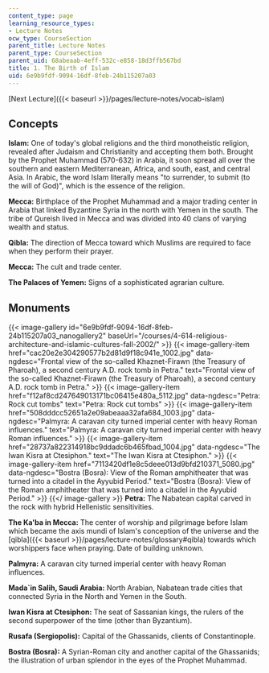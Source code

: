 ```yaml
---
content_type: page
learning_resource_types:
- Lecture Notes
ocw_type: CourseSection
parent_title: Lecture Notes
parent_type: CourseSection
parent_uid: 68abeaab-4eff-532c-e858-18d3ffb567bd
title: 1. The Birth of Islam
uid: 6e9b9fdf-9094-16df-8feb-24b115207a03
---
```


[Next Lecture]({{< baseurl >}}/pages/lecture-notes/vocab-islam)

Concepts
--------

**Islam:** One of today's global religions and the third monotheistic religion, revealed after Judaism and Christianity and accepting them both. Brought by the Prophet Muhammad (570-632) in Arabia, it soon spread all over the southern and eastern Mediterranean, Africa, and south, east, and central Asia. In Arabic, the word Islam literally means "to surrender, to submit (to the will of God)", which is the essence of the religion.

**Mecca:** Birthplace of the Prophet Muhammad and a major trading center in Arabia that linked Byzantine Syria in the north with Yemen in the south. The tribe of Qureish lived in Mecca and was divided into 40 clans of varying wealth and status.

**Qibla:** The direction of Mecca toward which Muslims are required to face when they perform their prayer.

**Mecca:** The cult and trade center.

**The Palaces of Yemen:** Signs of a sophisticated agrarian culture.

Monuments
---------
{{< image-gallery id="6e9b9fdf-9094-16df-8feb-24b115207a03_nanogallery2" baseUrl="/courses/4-614-religious-architecture-and-islamic-cultures-fall-2002/" >}}
{{< image-gallery-item href="cac20e2e304290577b2d81d9f18c941e_1002.jpg" data-ngdesc="Frontal view of the so-called Khaznet-Firawn (the Treasury of Pharoah), a second century A.D. rock tomb in Petra." text="Frontal view of the so-called Khaznet-Firawn (the Treasury of Pharoah), a second century A.D. rock tomb in Petra." >}}
{{< image-gallery-item href="f12af8cd247649013171bc06415e480a_5112.jpg" data-ngdesc="Petra: Rock cut tombs" text="Petra: Rock cut tombs" >}}
{{< image-gallery-item href="508dddcc52651a2e09abeaaa32afa684_1003.jpg" data-ngdesc="Palmyra: A caravan city turned imperial center with heavy Roman influences." text="Palmyra: A caravan city turned imperial center with heavy Roman influences." >}}
{{< image-gallery-item href="28737a822314918bc9ddadc6b465fbad_1004.jpg" data-ngdesc="The Iwan Kisra at Ctesiphon." text="The Iwan Kisra at Ctesiphon." >}}
{{< image-gallery-item href="7113420df1e8c5deee013d9bfd210371_5080.jpg" data-ngdesc="Bostra (Bosra): View of the Roman amphitheater that was turned into a citadel in the Ayyubid Period." text="Bostra (Bosra): View of the Roman amphitheater that was turned into a citadel in the Ayyubid Period." >}}
{{</ image-gallery >}}
**Petra:** The Nabatean capital carved in the rock with hybrid Hellenistic sensitivities.

**The Ka'ba in Mecca:** The center of worship and pilgrimage before Islam which became the axis mundi of Islam's conception of the universe and the [qibla]({{< baseurl >}}/pages/lecture-notes/glossary#qibla) towards which worshippers face when praying. Date of building unknown.

**Palmyra:** A caravan city turned imperial center with heavy Roman influences.

**Mada&grave;in Salih, Saudi Arabia:** North Arabian, Nabatean trade cities that connected Syria in the North and Yemen in the South.

**Iwan Kisra at Ctesiphon:** The seat of Sassanian kings, the rulers of the second superpower of the time (other than Byzantium).

**Rusafa (Sergiopolis):** Capital of the Ghassanids, clients of Constantinople.

**Bostra (Bosra):** A Syrian-Roman city and another capital of the Ghassanids; the illustration of urban splendor in the eyes of the Prophet Muhammad.